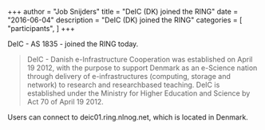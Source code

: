 +++
author = "Job Snijders"
title = "DeIC (DK) joined the RING"
date = "2016-06-04"
description = "DeIC (DK) joined the RING"
categories = [
    "participants",
]
+++

DeIC - AS 1835 - joined the RING today.

> DeIC - Danish e-Infrastructure Cooperation was established on April 19 2012, with the purpose to support Denmark as an e-Science nation through delivery of e-infrastructures (computing, storage and network) to research and researchbased teaching.
DeIC is established under the Ministry for Higher Education and Science by  Act 70 of April 19 2012.

Users can connect to deic01.ring.nlnog.net, which is located in Denmark.


